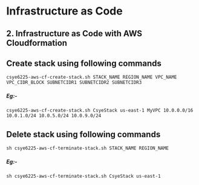# Infrastructure as Code

## 2. Infrastructure as Code with AWS Cloudformation

## Create stack using following commands

`csye6225-aws-cf-create-stack.sh STACK_NAME REGION_NAME VPC_NAME VPC_CIDR_BLOCK SUBNETCIDR1 SUBNETCIDR2 SUBNETCIDR3`

##### Eg:- 

`csye6225-aws-cf-create-stack.sh CsyeStack us-east-1 MyVPC 10.0.0.0/16 10.0.1.0/24 10.0.5.0/24 10.0.9.0/24`

## Delete stack using following commands

`sh csye6225-aws-cf-terminate-stack.sh STACK_NAME REGION_NAME`

##### Eg:- 

`sh csye6225-aws-cf-terminate-stack.sh CsyeStack us-east-1`